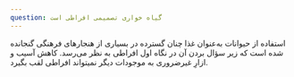 ```yaml
---
question: گیاه خواری تصمیمی افراطی است
---
```

استفاده از حیوانات به‌عنوان غذا چنان گسترده در بسیاری از هنجارهای فرهنگی گنجانده شده است که زیر سؤال بردن آن در نگاه اول افراطی به نظر می‌رسد. کاهش آسیب و ازارِ غیرضروری به موجودات دیگر نمیتواند افراطی لقب بگیرد.
